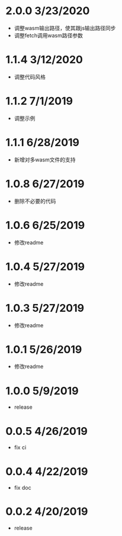 # 2.0.0 3/23/2020
- 调整wasm输出路径，使其跟js输出路径同步
- 调整fetch调用wasm路径参数

# 1.1.4 3/12/2020
- 调整代码风格

# 1.1.2 7/1/2019
- 调整示例

# 1.1.1 6/28/2019
- 新增对多wasm文件的支持

# 1.0.8 6/27/2019
- 删除不必要的代码

# 1.0.6 6/25/2019
- 修改readme


# 1.0.4 5/27/2019
- 修改readme


# 1.0.3 5/27/2019
- 修改readme


# 1.0.1 5/26/2019
- 修改readme


# 1.0.0 5/9/2019
- release

# 0.0.5 4/26/2019
- fix ci

# 0.0.4 4/22/2019
- fix doc

# 0.0.2 4/20/2019
- release


